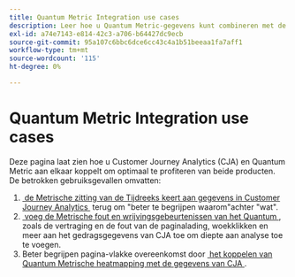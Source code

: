 ```yaml
---
title: Quantum Metric Integration use cases
description: Leer hoe u Quantum Metric-gegevens kunt combineren met de rest van uw gegevens in Customer Journey Analytics.
exl-id: a74e7143-e814-42c3-a706-b64427dc9ecb
source-git-commit: 95a107c6bbc6dce6cc43c4a1b51beeaa1fa7aff1
workflow-type: tm+mt
source-wordcount: '115'
ht-degree: 0%

---
```


# Quantum Metric Integration use cases

Deze pagina laat zien hoe u Customer Journey Analytics (CJA) en Quantum Metric aan elkaar koppelt om optimaal te profiteren van beide producten.  De betrokken gebruiksgevallen omvatten:

1. [&#x200B; de Metrische zitting van de Tijdreeks keert aan gegevens in Customer Journey Analytics &#x200B;](tie-session-replays.md) terug om &quot;beter te begrijpen waarom&quot;achter &quot;wat&quot;.
1. [&#x200B; voeg de Metrische fout en wrijvingsgebeurtenissen van het Quantum &#x200B;](friction-events.md), zoals de vertraging en de fout van de paginalading, woekklikken en meer aan het gedragsgegevens van CJA toe om diepte aan analyse toe te voegen.
1. Beter begrijpen pagina-vlakke overeenkomst door [&#x200B; het koppelen van Quantum Metrische heatmapping met de gegevens van CJA &#x200B;](heatmap.md).
